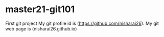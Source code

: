 # master21-git101
First git project
My git profile id is (https://github.com/nisharai26).
My git web page is (nisharai26.github.io)